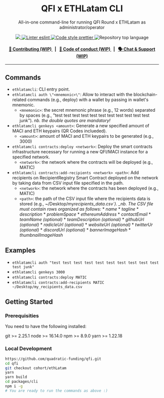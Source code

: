 <p align="center">
    <h1 align="center">
       QFI x ETHLatam CLI
    </h1>
    <p align="center">All-in-one command-line for running QFI Round x ETHLatam as administrator/operator</p>
</p>

<p align="center">
    <a href="https://github.com/quadratic-funding/qfi/tree/cohort/ethLatam/packages/cli" target="_blank">
        <img src="https://img.shields.io/badge/project-cli-blue">
    </a>
    <a href="https://eslint.org/" target="_blank">
        <img alt="Linter eslint" src="https://img.shields.io/badge/linter-eslint-8080f2?style=flat-square&logo=eslint">
    </a>
    <a href="https://prettier.io/" target="_blank">
        <img alt="Code style prettier" src="https://img.shields.io/badge/code%20style-prettier-f8bc45?style=flat-square&logo=prettier">
    </a>
    <img alt="Repository top language" src="https://img.shields.io/github/languages/top/quadratic-funding/qfi?style=flat-square">
</p>

<div align="center">
    <h4>
        <a href="#">
            👥 Contributing (WIP)
        </a>
        <span>&nbsp;&nbsp;|&nbsp;&nbsp;</span>
        <a href="#">
            🤝 Code of conduct (WIP)
        </a>
        <span>&nbsp;&nbsp;|&nbsp;&nbsp;</span>
        <a href="#">
            🗣️ Chat &amp; Support (WIP)
        </a>
    </h4>
</div>

---

## Commands

- `ethlatamcli`: CLI entry point.
- `ethlatamcli auth \"<mnemonic>\"`: Allow to interact with the blockchain-related commands (e.g., deploy) with a wallet by passing in wallet's mnemonic.
  - `<mnemonic>`: the secret mnemonic phrase (e.g., 12 words) separated by spaces (e.g., "test test test test test test test test test test test junk"). _nb. the double quotes are mandatory!_
- `ethlatamcli genkeys <amount>`: Generate a new specified amount of MACI and ETH keypairs (QR Codes inclueded).
  - `<amount>`: amount of MACI and ETH keypairs to be generated (e.g., 3000)
- `ethlatamcli contracts:deploy <network>`: Deploy the smart contracts infrastructure necessary for running a new QFI/MACI instance for a specified network.
  - `<network>`: the network where the contracts will be deployed (e.g., MATIC)
- `ethlatamcli contracts:add-recipients <network> <path>`: Add recipients on RecipientRegistry Smart Contract deployed on the network by taking data from CSV input file specified in the path.
  - `<network>`: the network where the contracts has been deployed (e.g., MATIC)
  - `<path>`: the path of the CSV input file where the recipients data is stored (e.g., ~/Desktop/my*recipients_data.csv`).
    \_nb. The CSV file must contain rows organized as follows:* \* _name_ \* _tagline_ \* _description_ \* _problemSpace_ \* _ethereumAddress_ \* _contactEmail_ \* _teamName (optional)_ \* _teamDescription (optional)_ \* _githubUrl (optional)_ \* _radicleUrl (optional)_ \* _websiteUrl (optional)_ \* _twitterUr (optional)_ \* _discordUrl (optional)_ \* _bannerImageHash_ \* _thumbnailImageHash_

## Examples

- `ethlatamcli auth "test test test test test test test test test test test junk"`
- `ethlatamcli genkeys 3000`
- `ethlatamcli contracts:deploy MATIC`
- `ethlatamcli contracts:add-recipients MATIC ~/Desktop/my_recipients_data.csv`

## Getting Started

### Prerequisities

You need to have the following installed:

git >= 2.25.1
node >= 16.14.0
npm >= 8.9.0
yarn >= 1.22.18

### Local Development

```bash
https://github.com/quadratic-funding/qfi.git
cd qfi
git checkout cohort/ethLatam
yarn
yarn build
cd packages/cli
npm i -g
# You are ready to run the commands as above :)
```
